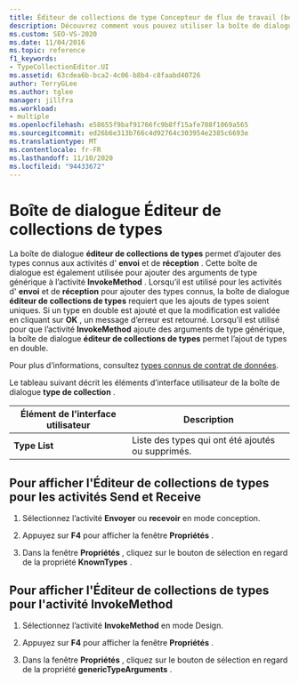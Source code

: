```yaml
---
title: Éditeur de collections de type Concepteur de flux de travail (boîte de dialogue)
description: Découvrez comment vous pouvez utiliser la boîte de dialogue Éditeur de collections de types pour ajouter des types connus aux activités d’envoi et de réception.
ms.custom: SEO-VS-2020
ms.date: 11/04/2016
ms.topic: reference
f1_keywords:
- TypeCollectionEditor.UI
ms.assetid: 63cdea6b-bca2-4c06-b8b4-c8faabd40726
author: TerryGLee
ms.author: tglee
manager: jillfra
ms.workload:
- multiple
ms.openlocfilehash: e58655f9baf91766fc9b8ff15afe708f1069a565
ms.sourcegitcommit: ed26b6e313b766c4d92764c303954e2385c6693e
ms.translationtype: MT
ms.contentlocale: fr-FR
ms.lasthandoff: 11/10/2020
ms.locfileid: "94433672"
---
```

# <a name="type-collection-editor-dialog-box"></a>Boîte de dialogue Éditeur de collections de types

La boîte de dialogue **éditeur de collections de types** permet d’ajouter des types connus aux activités d' **envoi** et de **réception** . Cette boîte de dialogue est également utilisée pour ajouter des arguments de type générique à l’activité **InvokeMethod** . Lorsqu’il est utilisé pour les activités d' **envoi** et de **réception** pour ajouter des types connus, la boîte de dialogue **éditeur de collections de types** requiert que les ajouts de types soient uniques. Si un type en double est ajouté et que la modification est validée en cliquant sur **OK** , un message d’erreur est retourné. Lorsqu’il est utilisé pour que l’activité **InvokeMethod** ajoute des arguments de type générique, la boîte de dialogue **éditeur de collections de types** permet l’ajout de types en double.

Pour plus d’informations, consultez [types connus de contrat de données](/dotnet/framework/wcf/feature-details/data-contract-known-types).

Le tableau suivant décrit les éléments d’interface utilisateur de la boîte de dialogue **type de collection** .

|Élément de l’interface utilisateur|Description|
|-|-----------------|
|**Type List**|Liste des types qui ont été ajoutés ou supprimés.|

## <a name="to-bring-up-the-type-collection-editor-for-the-send-and-receive-activities"></a>Pour afficher l'Éditeur de collections de types pour les activités Send et Receive

1. Sélectionnez l’activité **Envoyer** ou **recevoir** en mode conception.

2. Appuyez sur **F4** pour afficher la fenêtre **Propriétés** .

3. Dans la fenêtre **Propriétés** , cliquez sur le bouton de sélection en regard de la propriété **KnownTypes** .

## <a name="to-bring-up-the-type-collection-editor-for-the-invokemethod-activity"></a>Pour afficher l'Éditeur de collections de types pour l'activité InvokeMethod

1. Sélectionnez l’activité **InvokeMethod** en mode Design.

2. Appuyez sur **F4** pour afficher la fenêtre **Propriétés** .

3. Dans la fenêtre **Propriétés** , cliquez sur le bouton de sélection en regard de la propriété **genericTypeArguments** .

